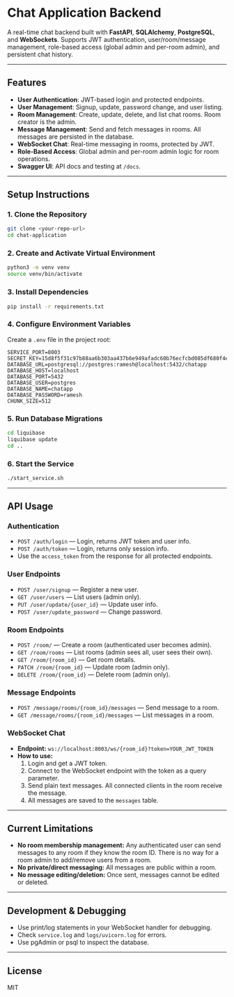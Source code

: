 # Chat Application Backend

A real-time chat backend built with **FastAPI**, **SQLAlchemy**, **PostgreSQL**, and **WebSockets**. Supports JWT authentication, user/room/message management, role-based access (global admin and per-room admin), and persistent chat history.

---

## Features

- **User Authentication**: JWT-based login and protected endpoints.
- **User Management**: Signup, update, password change, and user listing.
- **Room Management**: Create, update, delete, and list chat rooms. Room creator is the admin.
- **Message Management**: Send and fetch messages in rooms. All messages are persisted in the database.
- **WebSocket Chat**: Real-time messaging in rooms, protected by JWT.
- **Role-Based Access**: Global admin and per-room admin logic for room operations.
- **Swagger UI**: API docs and testing at `/docs`.

---

## Setup Instructions

### 1. Clone the Repository
```bash
git clone <your-repo-url>
cd chat-application
```

### 2. Create and Activate Virtual Environment
```bash
python3 -m venv venv
source venv/bin/activate
```

### 3. Install Dependencies
```bash
pip install -r requirements.txt
```

### 4. Configure Environment Variables
Create a `.env` file in the project root:
```
SERVICE_PORT=8003
SECRET_KEY=15d8f5f31c97b88aa6b303aa437b6e949afadc60b76ecfcbd085df680f4e353e
DATABASE_URL=postgresql://postgres:ramesh@localhost:5432/chatapp
DATABASE_HOST=localhost
DATABASE_PORT=5432
DATABASE_USER=postgres
DATABASE_NAME=chatapp
DATABASE_PASSWORD=ramesh
CHUNK_SIZE=512
```

### 5. Run Database Migrations
```bash
cd liquibase
liquibase update
cd ..
```

### 6. Start the Service
```bash
./start_service.sh
```

---

## API Usage

### **Authentication**
- `POST /auth/login` — Login, returns JWT token and user info.
- `POST /auth/token` — Login, returns only session info.
- Use the `access_token` from the response for all protected endpoints.

### **User Endpoints**
- `POST /user/signup` — Register a new user.
- `GET /user/users` — List users (admin only).
- `PUT /user/update/{user_id}` — Update user info.
- `POST /user/update_password` — Change password.

### **Room Endpoints**
- `POST /room/` — Create a room (authenticated user becomes admin).
- `GET /room/rooms` — List rooms (admin sees all, user sees their own).
- `GET /room/{room_id}` — Get room details.
- `PATCH /room/{room_id}` — Update room (admin only).
- `DELETE /room/{room_id}` — Delete room (admin only).

### **Message Endpoints**
- `POST /message/rooms/{room_id}/messages` — Send message to a room.
- `GET /message/rooms/{room_id}/messages` — List messages in a room.

### **WebSocket Chat**
- **Endpoint:** `ws://localhost:8003/ws/{room_id}?token=YOUR_JWT_TOKEN`
- **How to use:**
  1. Login and get a JWT token.
  2. Connect to the WebSocket endpoint with the token as a query parameter.
  3. Send plain text messages. All connected clients in the room receive the message.
  4. All messages are saved to the `messages` table.

---

## Current Limitations
- **No room membership management:** Any authenticated user can send messages to any room if they know the room ID. There is no way for a room admin to add/remove users from a room.
- **No private/direct messaging:** All messages are public within a room.
- **No message editing/deletion:** Once sent, messages cannot be edited or deleted.

---

## Development & Debugging
- Use print/log statements in your WebSocket handler for debugging.
- Check `service.log` and `logs/uvicorn.log` for errors.
- Use pgAdmin or psql to inspect the database.

---

## License
MIT

